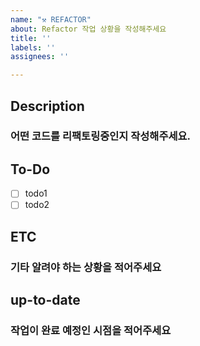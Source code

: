 ```yaml
---
name: "⚒️ REFACTOR"
about: Refactor 작업 상황을 작성해주세요
title: ''
labels: ''
assignees: ''

---
```


## Description
### 어떤 코드를 리팩토링중인지 작성해주세요.

## To-Do
- [ ] todo1
- [ ] todo2

## ETC
### 기타 알려야 하는 상황을 적어주세요

## up-to-date
### 작업이 완료 예정인 시점을 적어주세요
